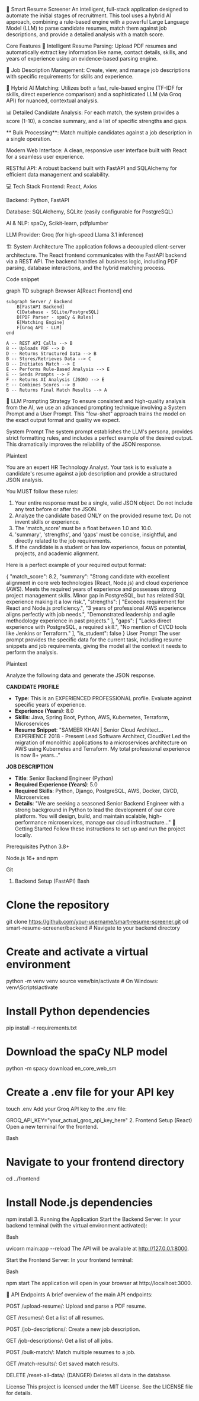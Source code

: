 🤖 Smart Resume Screener
An intelligent, full-stack application designed to automate the initial stages of recruitment. This tool uses a hybrid AI approach, combining a rule-based engine with a powerful Large Language Model (LLM) to parse candidate resumes, match them against job descriptions, and provide a detailed analysis with a match score.

Core Features
📄 Intelligent Resume Parsing: Upload PDF resumes and automatically extract key information like name, contact details, skills, and years of experience using an evidence-based parsing engine.

💼 Job Description Management: Create, view, and manage job descriptions with specific requirements for skills and experience.

🧠 Hybrid AI Matching: Utilizes both a fast, rule-based engine (TF-IDF for skills, direct experience comparison) and a sophisticated LLM (via Groq API) for nuanced, contextual analysis.

📊 Detailed Candidate Analysis: For each match, the system provides a score (1-10), a concise summary, and a list of specific strengths and gaps.

** Bulk Processing**: Match multiple candidates against a job description in a single operation.

Modern Web Interface: A clean, responsive user interface built with React for a seamless user experience.

RESTful API: A robust backend built with FastAPI and SQLAlchemy for efficient data management and scalability.

💻 Tech Stack
Frontend: React, Axios

Backend: Python, FastAPI

Database: SQLAlchemy, SQLite (easily configurable for PostgreSQL)

AI & NLP: spaCy, Scikit-learn, pdfplumber

LLM Provider: Groq (for high-speed Llama 3.1 inference)

🏗️ System Architecture
The application follows a decoupled client-server architecture. The React frontend communicates with the FastAPI backend via a REST API. The backend handles all business logic, including PDF parsing, database interactions, and the hybrid matching process.

Code snippet

graph TD
    subgraph Browser
        A[React Frontend]
    end

    subgraph Server / Backend
        B[FastAPI Backend]
        C[Database - SQLite/PostgreSQL]
        D[PDF Parser - spaCy & Rules]
        E[Matching Engine]
        F[Groq API - LLM]
    end

    A -- REST API Calls --> B
    B -- Uploads PDF --> D
    D -- Returns Structured Data --> B
    B -- Stores/Retrieves Data --> C
    B -- Initiates Match --> E
    E -- Performs Rule-Based Analysis --> E
    E -- Sends Prompts --> F
    F -- Returns AI Analysis (JSON) --> E
    E -- Combines Scores --> B
    B -- Returns Final Match Results --> A
🧠 LLM Prompting Strategy
To ensure consistent and high-quality analysis from the AI, we use an advanced prompting technique involving a System Prompt and a User Prompt. This "few-shot" approach trains the model on the exact output format and quality we expect.

System Prompt
The system prompt establishes the LLM's persona, provides strict formatting rules, and includes a perfect example of the desired output. This dramatically improves the reliability of the JSON response.

Plaintext

You are an expert HR Technology Analyst. Your task is to evaluate a candidate's resume against a job description and provide a structured JSON analysis.

You MUST follow these rules:
1.  Your entire response must be a single, valid JSON object. Do not include any text before or after the JSON.
2.  Analyze the candidate based ONLY on the provided resume text. Do not invent skills or experience.
3.  The 'match_score' must be a float between 1.0 and 10.0.
4.  'summary', 'strengths', and 'gaps' must be concise, insightful, and directly related to the job requirements.
5.  If the candidate is a student or has low experience, focus on potential, projects, and academic alignment.

Here is a perfect example of your required output format:

{
  "match_score": 8.2,
  "summary": "Strong candidate with excellent alignment in core web technologies (React, Node.js) and cloud experience (AWS). Meets the required years of experience and possesses strong project management skills. Minor gap in PostgreSQL, but has related SQL experience making it a low risk.",
  "strengths": [
    "Exceeds requirement for React and Node.js proficiency.",
    "3 years of professional AWS experience aligns perfectly with job needs.",
    "Demonstrated leadership and agile methodology experience in past projects."
  ],
  "gaps": [
    "Lacks direct experience with PostgreSQL, a required skill.",
    "No mention of CI/CD tools like Jenkins or Terraform."
  ],
  "is_student": false
}
User Prompt
The user prompt provides the specific data for the current task, including resume snippets and job requirements, giving the model all the context it needs to perform the analysis.

Plaintext

Analyze the following data and generate the JSON response.

**CANDIDATE PROFILE**
- **Type**: This is an EXPERIENCED PROFESSIONAL profile. Evaluate against specific years of experience.
- **Experience (Years)**: 8.0
- **Skills**: Java, Spring Boot, Python, AWS, Kubernetes, Terraform, Microservices
- **Resume Snippet**: "SAMEER KHAN | Senior Cloud Architect... EXPERIENCE 2018 - Present Lead Software Architect, CloudNet Led the migration of monolithic applications to a microservices architecture on AWS using Kubernetes and Terraform. My total professional experience is now 8+ years..."

**JOB DESCRIPTION**
- **Title**: Senior Backend Engineer (Python)
- **Required Experience (Years)**: 5.0
- **Required Skills**: Python, Django, PostgreSQL, AWS, Docker, CI/CD, Microservices
- **Details**: "We are seeking a seasoned Senior Backend Engineer with a strong background in Python to lead the development of our core platform. You will design, build, and maintain scalable, high-performance microservices, manage our cloud infrastructure..."
🚀 Getting Started
Follow these instructions to set up and run the project locally.

Prerequisites
Python 3.8+

Node.js 16+ and npm

Git

1. Backend Setup (FastAPI)
Bash

# Clone the repository
git clone https://github.com/your-username/smart-resume-screener.git
cd smart-resume-screener/backend # Navigate to your backend directory

# Create and activate a virtual environment
python -m venv venv
source venv/bin/activate  # On Windows: venv\Scripts\activate

# Install Python dependencies
pip install -r requirements.txt

# Download the spaCy NLP model
python -m spacy download en_core_web_sm

# Create a .env file for your API key
touch .env
Add your Groq API key to the .env file:

GROQ_API_KEY="your_actual_groq_api_key_here"
2. Frontend Setup (React)
Open a new terminal for the frontend.

Bash

# Navigate to your frontend directory
cd ../frontend

# Install Node.js dependencies
npm install
3. Running the Application
Start the Backend Server:
In your backend terminal (with the virtual environment activated):

Bash

uvicorn main:app --reload
The API will be available at http://127.0.0.1:8000.

Start the Frontend Server:
In your frontend terminal:

Bash

npm start
The application will open in your browser at http://localhost:3000.

📜 API Endpoints
A brief overview of the main API endpoints:

POST /upload-resume/: Upload and parse a PDF resume.

GET /resumes/: Get a list of all resumes.

POST /job-descriptions/: Create a new job description.

GET /job-descriptions/: Get a list of all jobs.

POST /bulk-match/: Match multiple resumes to a job.

GET /match-results/: Get saved match results.

DELETE /reset-all-data/: (DANGER) Deletes all data in the database.

License
This project is licensed under the MIT License. See the LICENSE file for details.
